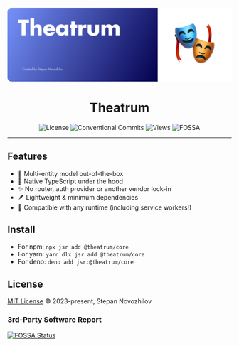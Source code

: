 ![cover](./docs/images/cover.png)

<h1 align="center">Theatrum</h1>

<div align="center">

![License](https://img.shields.io/badge/License-MIT-blue)
![Conventional Commits](https://img.shields.io/badge/Conventional%20Commits-1.0.0-blue.svg)
![Views](https://hits.seeyoufarm.com/api/count/incr/badge.svg?url=https%3A%2F%2Fgithub.com%2Faeternus-capital%2Ftheatrum&count_bg=%23037EC6&title_bg=%23555555&icon=&icon_color=%230060FF&title=Views)
![FOSSA](https://app.fossa.com/api/projects/git%2Bgithub.com%2Faeternus-capital%2Ftheatrum.svg?type=small)

</div>

<hr/>

## Features
* 👯 Multi-entity model out-of-the-box
* 💎 Native TypeScript under the hood
* ✨ No router, auth provider or another vendor lock-in
* 🪶 Lightweight & minimum dependencies
* 🦕 Compatible with any runtime (including service workers!)

## Install
* For npm: `npx jsr add @theatrum/core`
* For yarn: `yarn dlx jsr add @theatrum/core`
* For deno: `deno add jsr:@theatrum/core`

## License
[MIT License](LICENSE) © 2023-present, Stepan Novozhilov

### 3rd-Party Software Report
[![FOSSA Status](https://app.fossa.com/api/projects/git%2Bgithub.com%2Faeternus-capital%2Ftheatrum.svg?type=large&issueType=license)](https://app.fossa.com/projects/git%2Bgithub.com%2Faeternus-capital%2Ftheatrum?ref=badge_large&issueType=license)
